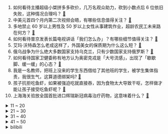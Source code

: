 1. 如何看待主播超级小桀拼多多砍价，几万名观众助力，砍到小数点后  6 位依旧失败，这种情况合理吗？ [:link:](https://www.zhihu.com/question/522686785)
2. 中美元首四个月内第二次视频会晤，有哪些信息值得关注？ [:link:](https://www.zhihu.com/question/522745341)
3. 多地禁止 60 岁以上男性及 50 岁以上女性从事建筑作业，超龄农民工未来路在何方？ [:link:](https://www.zhihu.com/question/522642538)
4. 如何看待普京发表长篇电视讲话「我们怎么办」？有哪些细节值得关注？ [:link:](https://www.zhihu.com/question/522655243)
5. 艾玛·沃特森怎么老成这样了，外国美女的保质期为什么这么短？ [:link:](https://www.zhihu.com/question/522125274)
6. 俄乌战争为什么绝大多数国家支持乌克兰，只有少数国家支持俄罗斯？ [:link:](https://www.zhihu.com/question/522612222)
7. 如何看待国家卫健委称有地方认为奥密克戎是「大号流感」，出现了「歇歇脚、缓一缓」的心态？ [:link:](https://www.zhihu.com/question/522676609)
8. 我是一名教师，把班上没来的学生东西借给了其他班的学生，被学生集体指责，我很生气，这算道德绑架吗? [:link:](https://www.zhihu.com/question/521987590)
9. 孩子抗拒吃鱼虾，如果被强迫吃就直接吞，因为食物太大导致干呕，怎样做才能让孩子接受吃鱼虾呢？ [:link:](https://www.zhihu.com/question/521803345)
10. 上海海关验放全国首批进口辉瑞新冠病毒治疗药物，这意味着什么？ [:link:](https://www.zhihu.com/question/522661972)
<details>
<summary>11 ~ 20</summary>

11. 中宣部称「推出一批主旋律鲜明、正能量充沛的高品质网络游戏」，其中还有哪些信息值得关注？ [:link:](https://www.zhihu.com/question/521886081)
12. 32岁，一事无成，没学历，目前失业状态，也没有工作，路越走越窄。不知道该怎么办？ [:link:](https://www.zhihu.com/question/507660535)
13. 中超球员说巩汉林小品没冲出亚洲，你怎么看？ [:link:](https://www.zhihu.com/question/522323503)
14. 儿子沉迷游戏，与他讨论，他却说抽烟有害健康你还抽，该如何教育孩子？ [:link:](https://www.zhihu.com/question/477388387)
15. 《英雄联盟》玩上单15分钟270补刀是什么概念？ [:link:](https://www.zhihu.com/question/521327231)
16. 国家卫健委称「全球本轮疫情近期不会结束」，大概会持续到什么时候？ [:link:](https://www.zhihu.com/question/522675968)
17. 如何评价关于塞尔维亚球迷高举横幅讽刺，反击美国所谓的“反战西方”? [:link:](https://www.zhihu.com/question/522721512)
18. 油价又涨了，到底买油车还是新能源汽车？ [:link:](https://www.zhihu.com/question/522472424)
19. 联合国与塔利班执政下的阿富汗建立正式联系，意味着什么？ [:link:](https://www.zhihu.com/question/522554102)
20. 和孩子宅家的日子，有哪些有意思的亲子活动？ [:link:](https://www.zhihu.com/question/521872456)
</details>
<details>
<summary>21 ~ 30</summary>

21. 能和被孤立的人玩吗? [:link:](https://www.zhihu.com/question/522654586)
22. 各位大佬能否推荐几本揭露世界本质的书？ [:link:](https://www.zhihu.com/question/519021060)
23. 现在大厂都在裁员还能裸辞吗？ [:link:](https://www.zhihu.com/question/521805925)
24. 怎么洞察人性，看穿人心？ [:link:](https://www.zhihu.com/question/22224666)
25. 主要用来画画和玩游戏，平板和笔记本电脑怎么选？ [:link:](https://www.zhihu.com/question/521167998)
26. 作为一个职场人，工作中如何正确应对来自不讲道理的人的「质疑」？ [:link:](https://www.zhihu.com/question/516819141)
27. 换季皮肤不稳定，哪些成分对于维稳有帮助？ [:link:](https://www.zhihu.com/question/518526526)
28. 读什么书才能认清最真实的现实世界？ [:link:](https://www.zhihu.com/question/515064795)
29. 有没有女主很理智追妻火葬场BE的古言？ [:link:](https://www.zhihu.com/question/465229334)
30. 可以分享一下你收藏的文案吗？ [:link:](https://www.zhihu.com/question/516386597)
</details>
<details>
<summary>31 ~ 40</summary>

31. 五星级酒店推出学生网课套餐服务，专人陪写作业 5 天收费 5900 元，这一服务合适吗？ [:link:](https://www.zhihu.com/question/522640373)
32. 有哪些句子适合发给喜欢的人？ [:link:](https://www.zhihu.com/question/513214667)
33. 2022 LPL 春季赛 Wink 闪现撞墙，WBG 2:0 击败 iG，如何评价这场比赛？ [:link:](https://www.zhihu.com/question/522713517)
34. 媒体报道称沙特考虑对华石油贸易用「人民币结算」，这意味着什么？释放了哪些信号？ [:link:](https://www.zhihu.com/question/522228456)
35. 为什么现在年轻人，都喜欢找双休工作，真的是因为感觉不到压力吗？ [:link:](https://www.zhihu.com/question/522239848)
36. 美国中学模拟奴隶拍卖会拍卖黑人学生，被卖学生还认为此事「很正常」，如何解读此举？ [:link:](https://www.zhihu.com/question/522642649)
37. 既然看的书都会忘记，为什么还要读书呢？ [:link:](https://www.zhihu.com/question/520194216)
38. 如何评价泽连斯基在美国国会的演讲？ [:link:](https://www.zhihu.com/question/522475176)
39. 每天画一幅小画拿什么练手效果好？ [:link:](https://www.zhihu.com/question/316666469)
40. 大学生一个月800生活费能谈好恋爱吗？ [:link:](https://www.zhihu.com/question/518009425)
</details>
<details>
<summary>41 ~ 50</summary>

41. 如何评价《异星灾变》第二季第八集？ [:link:](https://www.zhihu.com/question/521398315)
42. 最理想的工作什么样？ [:link:](https://www.zhihu.com/question/522114592)
43. 考不上高中怎么办呢？ [:link:](https://www.zhihu.com/question/522460371)
44. 身边长得漂亮的女生都嫁给什么人了？ [:link:](https://www.zhihu.com/question/26479097)
45. 新版诊疗方案规定轻症集中隔离不必入定点医院，意味着什么？ [:link:](https://www.zhihu.com/question/522213603)
46. 如果一个人注定考不上大学，那他高中三年努力的意义是什么？ [:link:](https://www.zhihu.com/question/522711042)
47. LeetCode按照怎样的顺序来刷题比较好？ [:link:](https://www.zhihu.com/question/36738189)
48. 如何评价游戏《原神》2.6 版本「流风眷堇庭」前瞻特别节目直播？ [:link:](https://www.zhihu.com/question/522704652)
49. 北京要求为防疫一线人员「合理安排轮休」，目前防疫一线人员的工作强度有多大？我们能为他们做些什么？ [:link:](https://www.zhihu.com/question/522485050)
50. 3 月 15 号比亚迪新能源车宣布涨价 3000-6000 元，大家对此有什么看法？ [:link:](https://www.zhihu.com/question/522203316)
</details><details>
<summary>bilibili</summary>

1. 用候鸟传染病毒、用蝙蝠传播病原体、生化武器研究...美国在乌实验室还有多少秘密？ [:link:](//www.bilibili.com/video/BV1FP4y1u7Ap)
2. 顶了十几年的锅盖头终究还是没了！ [:link:](//www.bilibili.com/video/BV1TZ4y167fG)
3. 印度洒红节和女神一起拍一组照片 [:link:](//www.bilibili.com/video/BV16F411s77V)
4. 一克月壤值多少钱？【小约翰】 [:link:](//www.bilibili.com/video/BV13Y411n7Dd)
5. 《明日方舟：终末地》概念CG [:link:](//www.bilibili.com/video/BV1iF411s7vc)
6. 白象一家拒绝日本的企业！然而有多少人知道白象？ [:link:](//www.bilibili.com/video/BV1aS4y1D74a)
7. 【315曝光】触目惊心！部分方便面老坛酸菜包竟是土坑腌制 [:link:](//www.bilibili.com/video/BV1g44y1T7dN)
8. 【原神动画】酥雪漾春雨  绯霞润凝宵 [:link:](//www.bilibili.com/video/BV1Cq4y1e7bq)
9. 【典藏版.补档】因为你我会记住那一分钟 [:link:](//www.bilibili.com/video/BV1zq4y1e7fu)
10. 清华理工男卑微求偶 [:link:](//www.bilibili.com/video/BV1jS4y1u7ZR)
<details>
<summary>11 ~ 20</summary>

11. 各种类型的吵架选手 [:link:](//www.bilibili.com/video/BV1tP4y1u78s)
12. 我破译了神级彩蛋！这款游戏竟然藏了这么多剧情？《月圆之夜》究竟讲了什么故事？ [:link:](//www.bilibili.com/video/BV1rL4y1T7fb)
13. 没别的意思，我只是单纯的想揍你 [:link:](//www.bilibili.com/video/BV13L411P7TT)
14. 220万原石氪穿提瓦特！契约已成！前来赴约！第一期 （2223868/4400000） [:link:](//www.bilibili.com/video/BV1bR4y1F7pT)
15. 【随机演奏】任意连麦 让网友点歌 #4 [:link:](//www.bilibili.com/video/BV1Yb4y1s7Rv)
16. 《原神》2.6版本PV：「流风眷堇庭」 [:link:](//www.bilibili.com/video/BV1Ni4y1y7Zp)
17. 同是天涯「轮」落人，社会人何必为难社会人 [:link:](//www.bilibili.com/video/BV1su411z7SY)
18. 曾遭全网封杀的杀马特，身上藏着中国最残酷的底层之痛【宅总】 [:link:](//www.bilibili.com/video/BV1DL4y1T7hL)
19. “还乡团”为什么如此残忍？ [:link:](//www.bilibili.com/video/BV1rL411P7on)
20. 青春才几年，疫情占三年。 [:link:](//www.bilibili.com/video/BV1Kq4y1q7Hy)
</details>
<details>
<summary>21 ~ 30</summary>

21. 重磅！武汉疫情疑似与美国进口冰鲜龙虾相关 [:link:](//www.bilibili.com/video/BV1ZS4y1m72K)
22. 第一视角无痛体验长跑噩梦，体测无伤跑进3分钟是什么体验？【冷却报告】 [:link:](//www.bilibili.com/video/BV1jR4y1F7d9)
23. 一生要强的中国人！ [:link:](//www.bilibili.com/video/BV1Si4y1C74h)
24. 白象用人单位肯定是民营企业，绝对没有合资信不！同时谢谢你们的善举 [:link:](//www.bilibili.com/video/BV1CF411s7oH)
25. 是时候阻止电子烟“杀”人了！深扒电子烟3宗罪！【洞察社会系列70】 [:link:](//www.bilibili.com/video/BV1xb4y1s78j)
26. 你这老坛酸菜有问题啊 [:link:](//www.bilibili.com/video/BV1fi4y1C7qE)
27. 买了肠粉机做肠粉！能让英国公婆爱上广式早茶吗？ [:link:](//www.bilibili.com/video/BV1ou411B7dh)
28. 【时代少年团】TNT900w粉丝福利 [:link:](//www.bilibili.com/video/BV1iT4y1U7vZ)
29. 不是水猴子，扔了挺可惜，有收藏这个的宝友吗？ [:link:](//www.bilibili.com/video/BV1j44y1T7zT)
30. 我们都是刘墉 [:link:](//www.bilibili.com/video/BV1fi4y1C7Br)
</details>
<details>
<summary>31 ~ 40</summary>

31. 《怒花22w师从MGP》纠正四个误区！（素描打底+三维画眉+反电视机修容+纵横三段睫毛） [:link:](//www.bilibili.com/video/BV1Au411z72C)
32. 【罗翔】逃犯去派出所开具无犯罪记录证明？警察：热烈欢迎！ [:link:](//www.bilibili.com/video/BV1F44y1T7iM)
33. 【唱歌1000集】目前B站最完整的唱歌教程，包含所有唱歌技巧！这还没人看，我不更了！ [:link:](//www.bilibili.com/video/BV1PS4y1U7pj)
34. 左旋艺术 [:link:](//www.bilibili.com/video/BV1vi4y1r7aX)
35. 【基德】一定要看完！颠覆你认知的宇宙生死观 [:link:](//www.bilibili.com/video/BV1Au411z7t8)
36. 帅小伙挑战7天不吃肉，身体会发生什么变化？ [:link:](//www.bilibili.com/video/BV1R3411W7a3)
37. 五档路飞觉醒终极猜想！揭开橡胶果实变形之谜！跨越500话的伏笔，被继承的火焰，将会如何战胜凯多？ [:link:](//www.bilibili.com/video/BV1nr4y1i7Wy)
38. 《相逢时节》：反转了！好剧被尬黑！UP主道歉！ [:link:](//www.bilibili.com/video/BV1Yi4y1r7MA)
39. 看完甄学家出的题，人都笑傻了【阅片无数Ⅱ 39】 [:link:](//www.bilibili.com/video/BV1Hb4y1p7g4)
40. “这是一个审核了十年的鬼畜视频” [:link:](//www.bilibili.com/video/BV1Ji4y1C7ex)
</details>
<details>
<summary>41 ~ 50</summary>

41. 放大镜下看看老坛酸菜方便面料包里都有啥 [:link:](//www.bilibili.com/video/BV1RL4y1T7P3)
42. 在家自制老坛酸菜牛肉面 [:link:](//www.bilibili.com/video/BV1KU4y1Z7tk)
43. 315晚会能不能曝光下智能电视？N重广告、套娃会员、操作反人类，当代年轻人是怎么被智能电视逼疯的？【商业B面&牛顿】 [:link:](//www.bilibili.com/video/BV1P44y1T7Tt)
44. 这些名场面剪到一起竟如此丝滑！ [:link:](//www.bilibili.com/video/BV1qL4y1u7Pf)
45. 纽约地铁一男子声称“我认为所有亚洲人都该死”，遭亚裔女生怒怼，最后男子被人一把拽出车厢 [:link:](//www.bilibili.com/video/BV1zi4y1C7uv)
46. 鉴定网络热门艺术（19） [:link:](//www.bilibili.com/video/BV16Z4y1z7Mk)
47. 大学生在校现状 [:link:](//www.bilibili.com/video/BV1vT4y1U7eX)
48. 牛特勒的一次慷慨激昂的演讲，他承诺让所有牛都过上有水有草的日子 [:link:](//www.bilibili.com/video/BV1g34y1t7fG)
49. 学会这个构图，你拍照再也不会迷茫 [:link:](//www.bilibili.com/video/BV1qS4y1u7X2)
50. 【承接315道歉文案】“道歉，我是专业的” [:link:](//www.bilibili.com/video/BV1nL411P7f6)
</details>
<details>
<summary>51 ~ 60</summary>

51. 你始终可以信赖中国邮政！ [:link:](//www.bilibili.com/video/BV12r4y1i7eL)
52. 鸠  由  自  娶 [:link:](//www.bilibili.com/video/BV1Gb4y1p7FH)
53. “七年了，他还是走不出来” [:link:](//www.bilibili.com/video/BV1QR4y1G7vA)
54. 自2022年3月15日开始实施 [:link:](//www.bilibili.com/video/BV1FP4y1u7f4)
55. 长春加油 [:link:](//www.bilibili.com/video/BV1d3411W7nz)
56. 当代大学生的身体素质 [:link:](//www.bilibili.com/video/BV1Qr4y1B7QN)
57. 实拍特朗普巨资修的美墨边境墙！真的无敌了吗？ [:link:](//www.bilibili.com/video/BV1WS4y1D7gZ)
58. 当新闻主持人不过是掩盖我黑犀铠甲的身份罢了 [:link:](//www.bilibili.com/video/BV1u3411L7cE)
59. 交往5年女友被别人1个月撬走，男生阳台痛苦宣泄！ [:link:](//www.bilibili.com/video/BV1gT4y1U7Ly)
60. 俄罗斯雕像 ：胜利者母亲 [:link:](//www.bilibili.com/video/BV1E3411s7ei)
</details>
<details>
<summary>61 ~ 70</summary>

61. 在迪拜土豪超市干饭什么体验？100元在超市能买什么？ [:link:](//www.bilibili.com/video/BV1sR4y1F7Ju)
62. 陈翔六点半：有人在这流浪，有人在这成长 [:link:](//www.bilibili.com/video/BV1ML4y1M7v7)
63. 梦想这种烂东西西！ [:link:](//www.bilibili.com/video/BV1UZ4y1z7kP)
64. 她非说跟我有夫妻相 [:link:](//www.bilibili.com/video/BV1bP4y1u7e9)
65. 恐怖童谣之《吃猫咪》 [:link:](//www.bilibili.com/video/BV1AP4y1u7j5)
66. 鱼子酱都能畅吃！？800一位的自助到底都吃啥？ [:link:](//www.bilibili.com/video/BV1zr4y1B7r2)
67. 东北vlog：千万别洗完澡去吃烧烤！热乎烧饼夹10根肉串，我怕你馋得受不了…… [:link:](//www.bilibili.com/video/BV1j34y1t7W9)
68. 我是农民，怎么才能赚够1.06亿？ [:link:](//www.bilibili.com/video/BV19b4y1H7pw)
69. 性能这么强，能玩游戏吗？Mac Studio上手 [:link:](//www.bilibili.com/video/BV1CZ4y1z7Mf)
70. 都说举头三尺有神明，可神都做了什么？黑神话前世《斗战神》讲了个什么故事 ？五庄观的秘密初现端倪！04 [:link:](//www.bilibili.com/video/BV1JR4y1F7h4)
</details>
<details>
<summary>71 ~ 80</summary>

71. 上海海洋大学决赛圈回顾 [:link:](//www.bilibili.com/video/BV11Z4y1z7s8)
72. 我长成这样，飞1600km去找小栗旬有救么【梦幻联动02山城小栗旬-重庆特色小吃】 [:link:](//www.bilibili.com/video/BV1zS4y1u75v)
73. 英雄无归中有些小彩蛋看了真得催泪！ [:link:](//www.bilibili.com/video/BV1WY411379f)
74. 荧 妹 劝 学 , 但 是 原 神 版 ！ [:link:](//www.bilibili.com/video/BV1AP4y1u7ea)
75. 这谁发明的，一刀下去，审核大为震撼！ [:link:](//www.bilibili.com/video/BV1HL411P73Y)
76. 【王老菊】土就是强 | 艾尔登法环EP.09 [:link:](//www.bilibili.com/video/BV1r34y187G7)
77. 【超级小桀】百万主播大战拼多多，上千水友帮忙助力能否白嫖拼多多？ [:link:](//www.bilibili.com/video/BV12S4y1u7rw)
78. 原来，是电信诈骗啊 [:link:](//www.bilibili.com/video/BV1SL4y1T7sf)
79. 【大结局】听君一席话，全是废话！！！ [:link:](//www.bilibili.com/video/BV1n44y1T72a)
80. 吉林医学院女生宿舍被征用，外校隔离男生翻女生内衣拍视频 [:link:](//www.bilibili.com/video/BV1eF411s7pQ)
</details>
<details>
<summary>81 ~ 90</summary>

81. 你以为时间还很长 [:link:](//www.bilibili.com/video/BV1VS4y1U7Rz)
82. 农村老男人，和狗…东西们的日常生活！ [:link:](//www.bilibili.com/video/BV1rT4y1U74y)
83. 为了新生儿的健康，请务必提醒家里的那一位备孕前后一定不要抽烟！ [:link:](//www.bilibili.com/video/BV12F411s7fX)
84. 条条大路通罗马，但有的人出生就在罗马 [:link:](//www.bilibili.com/video/BV1eY41137rp)
85. 最该曝光的质量问题 [:link:](//www.bilibili.com/video/BV1qS4y1u7FW)
86. 三年创业无人问，一朝关店天下知 [:link:](//www.bilibili.com/video/BV1tS4y1D7j3)
87. 浙江一少年想跳楼，特警亮手机：我国服最强，你下来我带你打游戏 [:link:](//www.bilibili.com/video/BV1vL4y1T7q8)
88. 【艾尔登法环】不会近战的法师不是好法师。 [:link:](//www.bilibili.com/video/BV1CL4y1T7Bb)
89. “蜘蛛侠：？？？这竟然不是特效！！！” [:link:](//www.bilibili.com/video/BV1bb4y1s7Ei)
90. 瞄准，射🥵击！！！ [:link:](//www.bilibili.com/video/BV1sa41187i3)
</details>
<details>
<summary>91 ~ 100</summary>

91. 集体霸凌、高考舞弊、权权交易……韩国阴暗面又被爆出来了！高分韩剧《少年法庭》中 [:link:](//www.bilibili.com/video/BV1XF411s7fg)
92. 暴雪埋狗 [:link:](//www.bilibili.com/video/BV1hY411G7w6)
93. 赵立坚现场解释“404 Not Found” [:link:](//www.bilibili.com/video/BV1T44y1T7H4)
94. 500元的巨型瀑布汉堡，慎点，卡路里只有亿点点。 [:link:](//www.bilibili.com/video/BV1Jr4y1i7Da)
95. 丑丑的土猫也是很可爱的！ [:link:](//www.bilibili.com/video/BV1gS4y1U7jT)
96. 原神里的你，再强大也是假的！ [:link:](//www.bilibili.com/video/BV1fu411i7fC)
97. 群青，但是歌姬 [:link:](//www.bilibili.com/video/BV1Ei4y1C7Yo)
98. 卧槽！完全理解为什么马思纯抱着他哭不出来了。 [:link:](//www.bilibili.com/video/BV1Zu411i71t)
99. 我妈刷到我养猫了 [:link:](//www.bilibili.com/video/BV1RY411J71H)
100. 高三男生课堂假装打架，女老师上前劝阻，下一秒同学们送上惊喜 [:link:](//www.bilibili.com/video/BV1mL411A7eD)
</details></details>